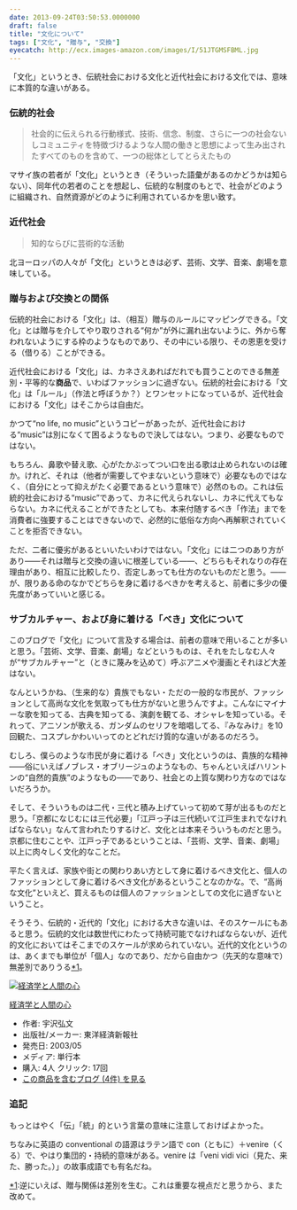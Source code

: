 ```yaml
---
date: 2013-09-24T03:50:53.0000000
draft: false
title: "文化について"
tags: ["文化", "贈与", "交換"]
eyecatch: http://ecx.images-amazon.com/images/I/51JTGMSFBML.jpg
---
```

<p>「文化」というとき、伝統社会における文化と近代社会における文化では、意味に本質的な違いがある。</p>

<div class="section">
<h3>伝統的社会</h3>

<blockquote>
<p>社会的に伝えられる行動様式、技術、信念、制度、さらに一つの社会ないしコミュニティを特徴づけるような人間の働きと思想によって生み出されたすべてのものを含めて、一つの総体としてとらえたもの</p>

</blockquote>
<p>マサイ族の若者が「文化」というとき（そういった語彙があるのかどうかは知らない）、同年代の若者のことを想起し、伝統的な制度のもとで、社会がどのように組織され、自然資源がどのように利用されているかを思い致す。</p>

</div>
<div class="section">
<h3>近代社会</h3>

<blockquote>
<p>知的ならびに芸術的な活動</p>

</blockquote>
<p>北ヨーロッパの人々が「文化」というときは必ず、芸術、文学、音楽、劇場を意味している。</p>

</div>
<div class="section">
<h3>贈与および交換との関係</h3>
<p>伝統的社会における「文化」は、（相互）贈与のルールにマッピングできる。「文化」とは贈与を介してやり取りされる“何か”が外に漏れ出ないように、外から奪われないようにする枠のようなものであり、その中にいる限り、その恩恵を受ける（借りる）ことができる。</p><p>近代社会における「文化」は、カネさえあればだれでも買うことのできる無差別・平等的な<b>商品</b>で、いわばファッションに過ぎない。伝統的社会における「文化」は「ルール」（作法と呼ぼうか？）とワンセットになっているが、近代社会における「文化」はそこからは自由だ。</p><p>かつて“no life, no music”というコピーがあったが、近代社会における“music”は別になくて困るようなもので決してはない。つまり、必要なものではない。</p><p>もちろん、鼻歌や替え歌、心がたかぶってつい口を出る歌は止められないのは確か。けれど、それは（他者が需要してやまないという意味で）必要なものではなく、（自分にとって抑えがたく必要であるという意味で）必然のもの。これは伝統的社会における“music”であって、カネに代えられないし、カネに代えてもならない。カネに代えることができたとしても、本来付随するべき「作法」までを消費者に強要することはできないので、必然的に低俗な方向へ再解釈されていくことを拒否できない。</p><p>ただ、二者に優劣があるといいたいわけではない。「文化」には二つのあり方があり――それは贈与と交換の違いに根差している――、どちらもそれなりの存在理由があり、相互に比較したり、否定しあっても仕方のないものだと思う。――が、限りある命のなかでどちらを身に着けるべきかを考えると、前者に多少の優先度があっていいと感じる。</p>

</div>
<div class="section">
<h3>サブカルチャー、および身に着ける「べき」文化について</h3>
<p>このブログで「文化」について言及する場合は、前者の意味で用いることが多いと思う。「芸術、文学、音楽、劇場」などというものは、それをたしなむ人々が“サブカルチャー”と（ときに蔑みを込めて）呼ぶアニメや漫画とそれほど大差はない。</p><p>なんというかね、（生来的な）貴族でもない・ただの一般的な市民が、ファッションとして高尚な文化を気取っても仕方がないと思うんですよ。こんなにマイナーな歌を知ってる、古典を知ってる、演劇を観てる、オシャレを知っている。それって、アニソンが歌える、ガンダムのセリフを暗唱してる、『みなみけ』を10回観た、コスプレかわいいってのとどれだけ質的な違いがあるのだろう。</p><p>むしろ、僕らのような市民が身に着ける「べき」文化というのは、貴族的な精神――俗にいえばノブレス・オブリージュのようなもの、ちゃんといえばハリントンの“自然的貴族”のようなもの――であり、社会との上質な関わり方なのではないだろうか。</p><p>そして、そういうものは二代・三代と積み上げていって初めて芽が出るものだと思う。「京都になじむには三代必要」「江戸っ子は三代続いて江戸生まれでなければならない」なんて言われたりするけど、文化とは本来そういうものだと思う。京都に住むことや、江戸っ子であるということは、「芸術、文学、音楽、劇場」以上に肉々しく文化的なことだ。</p><p>平たく言えば、家族や街との関わりあい方として身に着けるべき文化と、個人のファッションとして身に着けるべき文化があるということなのかな。で、“高尚な文化”といえど、買えるものは個人のファッションとしての文化に過ぎないということ。</p><p>そうそう、伝統的・近代的「文化」における大きな違いは、そのスケールにもあると思う。伝統的文化は数世代にわたって持続可能でなければならないが、近代的文化においてはそこまでのスケールが求められていない。近代的文化というのは、あくまでも単位が「個人」なのであり、だから自由かつ（先天的な意味で）無差別でありうる<a href="#f1" name="fn1" title="逆にいえば、贈与関係は差別を生む。これは重要な視点だと思うから、また改めて。">*1</a>。</p><p><div class="hatena-asin-detail"><a href="http://www.amazon.co.jp/exec/obidos/ASIN/4492313265/bestylesnet-22/"><img src="http://ecx.images-amazon.com/images/I/51JTGMSFBML._SL160_.jpg" class="hatena-asin-detail-image" alt="経済学と人間の心" title="経済学と人間の心"></a><div class="hatena-asin-detail-info"><p class="hatena-asin-detail-title"><a href="http://www.amazon.co.jp/exec/obidos/ASIN/4492313265/bestylesnet-22/">経済学と人間の心</a></p><ul><li><span class="hatena-asin-detail-label">作者:</span> 宇沢弘文</li><li><span class="hatena-asin-detail-label">出版社/メーカー:</span> 東洋経済新報社</li><li><span class="hatena-asin-detail-label">発売日:</span> 2003/05</li><li><span class="hatena-asin-detail-label">メディア:</span> 単行本</li><li><span class="hatena-asin-detail-label">購入</span>: 4人 <span class="hatena-asin-detail-label">クリック</span>: 17回</li><li><a href="http://d.hatena.ne.jp/asin/4492313265/bestylesnet-22" target="_blank">この商品を含むブログ (4件) を見る</a></li></ul></div><div class="hatena-asin-detail-foot"></div></div></p>

</div>
<div class="section">
<h3>追記</h3>
<p>もっとはやく「伝」「統」的という言葉の意味に注意しておけばよかった。</p><p>ちなみに英語の conventional の語源はラテン語で con（ともに）＋venire（くる）で、やはり集団的・持続的意味がある。venire は「veni vidi vici（見た、来た、勝った。）」の故事成語でも有名だね。</p>

</div><div class="footnote">
<p class="footnote"><a href="#fn1" name="f1" class="footnote-number">*1</a><span class="footnote-delimiter">:</span><span class="footnote-text">逆にいえば、贈与関係は差別を生む。これは重要な視点だと思うから、また改めて。</span></p>
</div>